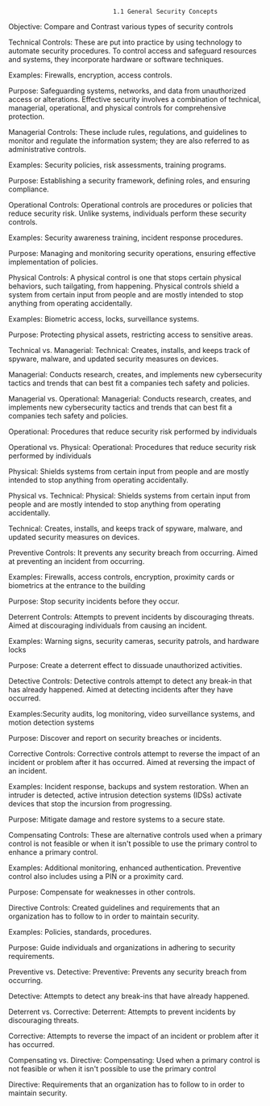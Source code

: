                                  1.1 General Security Concepts

Objective: Compare and Contrast various types of security controls

Technical Controls: These are put into practice by using technology to automate security procedures. To control access and safeguard resources and systems, they incorporate hardware or software techniques. 

Examples: Firewalls, encryption, access controls.

Purpose: Safeguarding systems, networks, and data from unauthorized access or alterations. Effective security involves a combination of technical, managerial, operational, and physical controls for comprehensive protection.


Managerial Controls: These include rules, regulations, and guidelines to monitor and regulate the information system; they are also referred to as administrative controls.

Examples: Security policies, risk assessments, training programs.

Purpose: Establishing a security framework, defining roles, and ensuring compliance.


Operational Controls: Operational controls are procedures or policies that reduce security risk. Unlike systems, individuals perform these security controls.

Examples: Security awareness training, incident response procedures.

Purpose: Managing and monitoring security operations, ensuring effective implementation of policies.


Physical Controls: A physical control is one that stops certain physical behaviors, such tailgating, from happening. Physical controls shield a system from certain input from people and are mostly intended to stop anything from operating accidentally.

Examples: Biometric access, locks, surveillance systems.

Purpose: Protecting physical assets, restricting access to sensitive areas.


Technical vs. Managerial:
Technical: Creates, installs, and keeps track of spyware, malware, and updated security measures on devices.

Managerial: Conducts research, creates, and implements new cybersecurity tactics and trends that can best fit a companies tech safety and policies.


Managerial vs. Operational: 
Managerial: Conducts research, creates, and implements new cybersecurity tactics and trends that can best fit a companies tech safety and policies.

Operational: Procedures that reduce security risk performed by individuals


Operational vs. Physical:
Operational: Procedures that reduce security risk performed by individuals

Physical: Shields systems from certain input from people and are mostly intended to stop anything from operating accidentally.


Physical vs. Technical: 
Physical: Shields systems from certain input from people and are mostly intended to stop anything from operating accidentally.

Technical: Creates, installs, and keeps track of spyware, malware, and updated security measures on devices.



Preventive Controls: It prevents any security breach from occurring. Aimed at preventing an incident from occurring.

Examples: Firewalls, access controls, encryption, proximity cards or biometrics at the entrance to the building

Purpose: Stop security incidents before they occur.


Deterrent Controls: Attempts to prevent incidents by discouraging threats. Aimed at discouraging individuals from causing an incident.

Examples: Warning signs, security cameras, security patrols, and hardware locks

Purpose: Create a deterrent effect to dissuade unauthorized activities.


Detective Controls: Detective controls attempt to detect any break-in that has already happened. Aimed at detecting incidents after they have occurred.

Examples:Security audits, log monitoring, video surveillance systems, and motion detection systems

Purpose: Discover and report on security breaches or incidents.


Corrective Controls: Corrective controls attempt to reverse the impact of an incident or problem after it has occurred. Aimed at reversing the impact of an incident.

Examples: Incident response, backups and system restoration. When an intruder is detected, active intrusion detection systems (IDSs) activate devices that stop the incursion from progressing.

Purpose: Mitigate damage and restore systems to a secure state.


Compensating Controls: These are alternative controls used when a primary control is not feasible or when it isn't possible to use the primary control to enhance a primary control.

Examples: Additional monitoring, enhanced authentication. Preventive control also includes using a PIN or a proximity card.

Purpose: Compensate for weaknesses in other controls.


Directive Controls: Created guidelines and requirements that an organization has to follow to in order to maintain security.

Examples: Policies, standards, procedures.

Purpose: Guide individuals and organizations in adhering to security requirements.


Preventive vs. Detective:
Preventive: Prevents any security breach from occurring.

Detective: Attempts to detect any break-ins that have already happened.


Deterrent vs. Corrective: 
Deterrent: Attempts to prevent incidents by discouraging threats.

Corrective: Attempts to reverse the impact of an incident or problem after it has occurred.


Compensating vs. Directive: 
Compensating: Used when a primary control is not feasible or when it isn't possible to use the primary control

Directive: Requirements that an organization has to follow to in order to maintain security.
